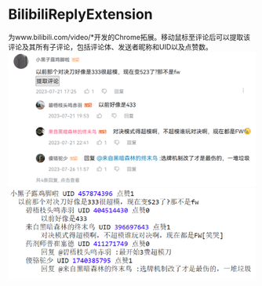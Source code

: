 # BilibiliReplyExtension
为www.bilibili.com/video/*开发的Chrome拓展。移动鼠标至评论后可以提取该评论及其所有子评论，包括评论体、发送者昵称和UID以及点赞数。
![image](static/1.png)
![image](static/2.png)
